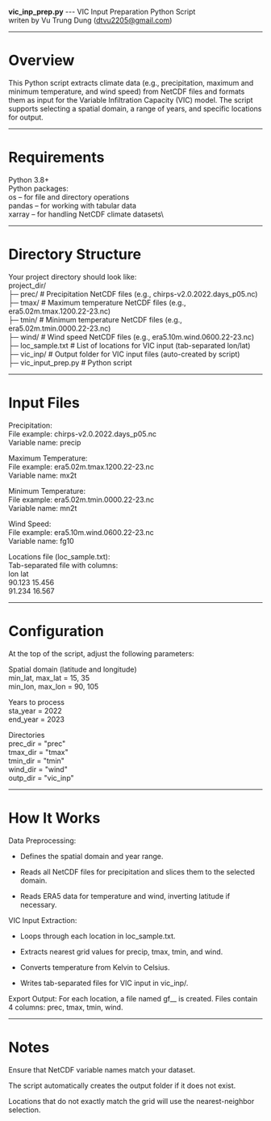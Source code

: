 **vic_inp_prep.py** --- VIC Input Preparation Python Script\
writen by Vu Trung Dung (dtvu2205@gmail.com)
________________________________________________________________________________

# Overview

This Python script extracts climate data (e.g., precipitation, maximum and minimum temperature, and wind speed) from NetCDF files and formats them as input for the Variable Infiltration Capacity (VIC) model. The script supports selecting a spatial domain, a range of years, and specific locations for output.
________________________________________________________________________________

# Requirements

Python 3.8+\
Python packages:\
os – for file and directory operations\
pandas – for working with tabular data\
xarray – for handling NetCDF climate datasets\
________________________________________________________________________________

# Directory Structure

Your project directory should look like:\
project_dir/\
├─ prec/        # Precipitation NetCDF files (e.g., chirps-v2.0.2022.days_p05.nc)\
├─ tmax/        # Maximum temperature NetCDF files (e.g., era5.02m.tmax.1200.22-23.nc)\
├─ tmin/        # Minimum temperature NetCDF files (e.g., era5.02m.tmin.0000.22-23.nc)\
├─ wind/        # Wind speed NetCDF files (e.g., era5.10m.wind.0600.22-23.nc)\
├─ loc_sample.txt # List of locations for VIC input (tab-separated lon/lat)\
├─ vic_inp/     # Output folder for VIC input files (auto-created by script)\
├─ vic_input_prep.py # Python script
________________________________________________________________________________

# Input Files

Precipitation:\
File example: chirps-v2.0.2022.days_p05.nc\
Variable name: precip

Maximum Temperature:\
File example: era5.02m.tmax.1200.22-23.nc\
Variable name: mx2t

Minimum Temperature:\
File example: era5.02m.tmin.0000.22-23.nc\
Variable name: mn2t

Wind Speed:\
File example: era5.10m.wind.0600.22-23.nc\
Variable name: fg10

Locations file (loc_sample.txt):\
Tab-separated file with columns:\
lon    lat\
90.123 15.456\
91.234 16.567
________________________________________________________________________________

# Configuration

At the top of the script, adjust the following parameters:

Spatial domain (latitude and longitude)\
min_lat, max_lat = 15, 35\
min_lon, max_lon = 90, 105

Years to process\
sta_year = 2022\
end_year = 2023

Directories\
prec_dir = "prec"\
tmax_dir = "tmax"\
tmin_dir = "tmin"\
wind_dir = "wind"\
outp_dir = "vic_inp"
________________________________________________________________________________

# How It Works

Data Preprocessing:

- Defines the spatial domain and year range.

- Reads all NetCDF files for precipitation and slices them to the selected domain.

- Reads ERA5 data for temperature and wind, inverting latitude if necessary.

VIC Input Extraction:

- Loops through each location in loc_sample.txt.

- Extracts nearest grid values for precip, tmax, tmin, and wind.

- Converts temperature from Kelvin to Celsius.

- Writes tab-separated files for VIC input in vic_inp/.

Export Output: For each location, a file named gf_<lon>_<lat> is created. Files contain 4 columns: prec, tmax, tmin, wind.

________________________________________________________________________________

# Notes

Ensure that NetCDF variable names match your dataset.

The script automatically creates the output folder if it does not exist.

Locations that do not exactly match the grid will use the nearest-neighbor selection.